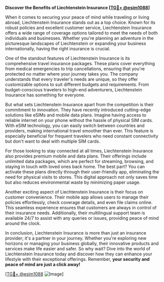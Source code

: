 **Discover the Benefits of Liechtenstein Insurance [[TG💪+ @esim1088](https://t.me/s/esim1088)]**

When it comes to securing your peace of mind while traveling or living abroad, Liechtenstein Insurance stands out as a top choice. Known for its robust policies and excellent customer service, Liechtenstein Insurance offers a wide range of coverage options tailored to meet the needs of both individuals and businesses. Whether you're planning an adventure in the picturesque landscapes of Liechtenstein or expanding your business internationally, having the right insurance is crucial.

One of the standout features of Liechtenstein Insurance is its comprehensive travel insurance packages. These plans cover everything from medical emergencies to trip cancellations, ensuring that you're protected no matter where your journey takes you. The company understands that every traveler's needs are unique, so they offer customizable options to suit different budgets and requirements. From budget-conscious travelers to high-end adventurers, Liechtenstein Insurance has something for everyone.

But what sets Liechtenstein Insurance apart from the competition is their commitment to innovation. They have recently introduced cutting-edge solutions like eSIMs and mobile data plans. Imagine having access to reliable internet on your phone without the hassle of physical SIM cards. With eSIM technology, you can easily switch between countries and providers, making international travel smoother than ever. This feature is especially beneficial for frequent travelers who need constant connectivity but don't want to deal with multiple SIM cards.

For those looking to stay connected at all times, Liechtenstein Insurance also provides premium mobile and data plans. Their offerings include unlimited data packages, which are perfect for streaming, browsing, and staying in touch with loved ones back home. The best part? You can activate these plans directly through their user-friendly app, eliminating the need for physical visits to stores. This digital approach not only saves time but also reduces environmental waste by minimizing paper usage.

Another exciting aspect of Liechtenstein Insurance is their focus on customer convenience. Their mobile app allows users to manage their policies effortlessly, check coverage details, and even file claims online. This seamless experience ensures that customers are always in control of their insurance needs. Additionally, their multilingual support team is available 24/7 to assist with any queries or issues, providing peace of mind around the clock.

In conclusion, Liechtenstein Insurance is more than just an insurance provider; it's a partner in your journey. Whether you're exploring new horizons or managing your business globally, their innovative products and services make life easier and safer. So why wait? Dive into the world of Liechtenstein Insurance today and discover how they can enhance your lifestyle with their exceptional offerings. Remember, **your security and peace of mind are just a click away!** 

[[TG💪+ @esim1088](https://t.me/s/esim1088) ![Image](https://i.postimg.cc/Y0z9fWf4/image.png)]